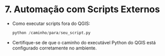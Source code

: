 # 7. Automação com Scripts Externos

*   Como executar scripts fora do QGIS:

    ```python
    python /caminho/para/seu_script.py
    ```
* Certifique-se de que o caminho do executável Python do QGIS está configurado corretamente no ambiente.

